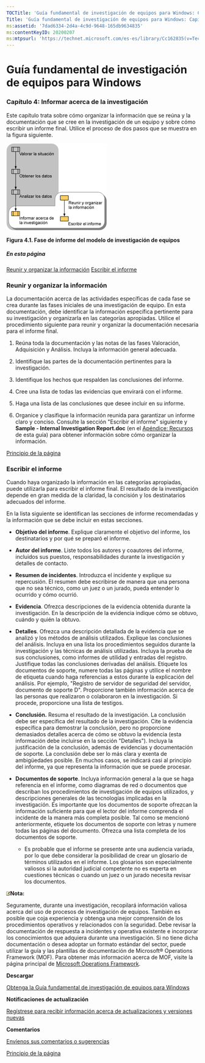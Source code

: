 ```yaml
---
TOCTitle: 'Guía fundamental de investigación de equipos para Windows: Capítulo 4: Informar acerca de la investigación'
Title: 'Guía fundamental de investigación de equipos para Windows: Capítulo 4: Informar acerca de la investigación'
ms:assetid: '7dad6334-2d4a-4c9d-9648-165db9634835'
ms:contentKeyID: 20200207
ms:mtpsurl: 'https://technet.microsoft.com/es-es/library/Cc162835(v=TechNet.10)'
---
```


Guía fundamental de investigación de equipos para Windows
=========================================================

### Capítulo 4: Informar acerca de la investigación

Este capítulo trata sobre cómo organizar la información que se reúna y la documentación que se cree en la investigación de un equipo y sobre cómo escribir un informe final. Utilice el proceso de dos pasos que se muestra en la figura siguiente.

![](images/Cc162835.ea980adc-4055-4957-bdd0-98990762a62d(es-es,TechNet.10).gif)

**Figura 4.1. Fase de informe del modelo de investigación de equipos**

##### En esta página

[](#ecaa)[Reunir y organizar la información](#ecaa)
[](#ebaa)[Escribir el informe](#ebaa)

### Reunir y organizar la información

La documentación acerca de las actividades específicas de cada fase se crea durante las fases iniciales de una investigación de equipo. En esta documentación, debe identificar la información específica pertinente para su investigación y organizarla en las categorías apropiadas. Utilice el procedimiento siguiente para reunir y organizar la documentación necesaria para el informe final.

1.  Reúna toda la documentación y las notas de las fases Valoración, Adquisición y Análisis. Incluya la información general adecuada.

2.  Identifique las partes de la documentación pertinentes para la investigación.

3.  Identifique los hechos que respalden las conclusiones del informe.

4.  Cree una lista de todas las evidencias que envirará con el informe.

5.  Haga una lista de las conclusiones que desee incluir en su informe.

6.  Organice y clasifique la información reunida para garantizar un informe claro y conciso. Consulte la sección "Escribir el informe" siguiente y **Sample - Internal Investigation Report.doc** (en el [Apéndice: Recursos](https://technet.microsoft.com/es-es/library/a9a5c2a9-cce3-4edb-a92c-10983899240a(v=TechNet.10)) de esta guía) para obtener información sobre cómo organizar la información.

[](#mainsection)[Principio de la página](#mainsection)

### Escribir el informe

Cuando haya organizado la información en las categorías apropiadas, puede utilizarla para escribir el informe final. El resultado de la investigación depende en gran medida de la claridad, la concisión y los destinatarios adecuados del informe.

En la lista siguiente se identifican las secciones de informe recomendadas y la información que se debe incluir en estas secciones.

-   **Objetivo del informe**. Explique claramente el objetivo del informe, los destinatarios y por qué se preparó el informe.

-   **Autor del informe**. Liste todos los autores y coautores del informe, incluidos sus puestos, responsabilidades durante la investigación y detalles de contacto.

-   **Resumen de incidentes**. Introduzca el incidente y explique su repercusión. El resumen debe escribirse de manera que una persona que no sea técnico, como un juez o un jurado, pueda entender lo ocurrido y cómo ocurrió.

-   **Evidencia**. Ofrezca descripciones de la evidencia obtenida durante la investigación. En la descripción de la evidencia indique cómo se obtuvo, cuándo y quién la obtuvo.

-   **Detalles**. Ofrezca una descripción detallada de la evidencia que se analizó y los métodos de análisis utilizados. Explique las conclusiones del análisis. Incluya en una lista los procedimientos seguidos durante la investigación y las técnicas de análisis utilizadas. Incluya la prueba de sus conclusiones, como informes de utilidad y entradas del registro. Justifique todas las conclusiones derivadas del análisis. Etiquete los documentos de soporte, numere todas las páginas y utilice el nombre de etiqueta cuando haga referencias a estos durante la explicación del análisis. Por ejemplo, "Registro de servidor de seguridad del servidor, documento de soporte D". Proporcione también información acerca de las personas que realizaron o colaboraron en la investigación. Si procede, proporcione una lista de testigos.

-   **Conclusión.** Resuma el resultado de la investigación. La conclusión debe ser específica del resultado de la investigación. Cite la evidencia específica para demostrar la conclusión, pero no proporcione demasiados detalles acerca de cómo se obtuvo la evidencia (esta información debe incluirse en la sección "Detalles"). Incluya la justificación de la conclusión, además de evidencias y documentación de soporte. La conclusión debe ser lo más clara y exenta de ambigüedades posible. En muchos casos, se indicará casi al principio del informe, ya que representa la información que se puede procesar.

-   **Documentos de soporte**. Incluya información general a la que se haga referencia en el informe, como diagramas de red o documentos que describan los procedimientos de investigación de equipos utilizados, y descripciones generales de las tecnologías implicadas en la investigación. Es importante que los documentos de soporte ofrezcan la información suficiente para que el lector del informe comprenda el incidente de la manera más completa posible. Tal como se mencionó anteriormente, etiquete los documentos de soporte con letras y numere todas las páginas del documento. Ofrezca una lista completa de los documentos de soporte.

    -   Es probable que el informe se presente ante una audiencia variada, por lo que debe considerar la posibilidad de crear un glosario de términos utilizados en el informe. Los glosarios son especialmente valiosos si la autoridad judicial competente no es experta en cuestiones técnicas o cuando un juez o un jurado necesita revisar los documentos.

![](images/Cc162835.note(es-es,TechNet.10).gif)**Nota:**

Seguramente, durante una investigación, recopilará información valiosa acerca del uso de procesos de investigación de equipos. También es posible que coja experiencia y obtenga una mejor comprensión de los procedimientos operativos y relacionados con la seguridad. Debe revisar la documentación de respuesta a incidentes y operativa existente e incorporar los conocimientos que adquiera durante una investigación. Si no tiene dicha documentación o desea adoptar un formato estándar del sector, puede utilizar la guía y las plantillas de documentación de Microsoft® Operations Framework (MOF). Para obtener más información acerca de MOF, visite la página principal de [Microsoft Operations Framework](http://go.microsoft.com/?linkid=6013257).

**Descargar**

[Obtenga la Guía fundamental de investigación de equipos para Windows](http://go.microsoft.com/fwlink/?linkid=80345)

**Notificaciones de actualización**

[Regístrese para recibir información acerca de actualizaciones y versiones nuevas](http://go.microsoft.com/fwlink/?linkid=54982)

**Comentarios**

[Envíenos sus comentarios o sugerencias](mailto:secwish@microsoft.com?subject=fundamental%20computer%20investigation%20guide%20for%20windows)

[](#mainsection)[Principio de la página](#mainsection)
